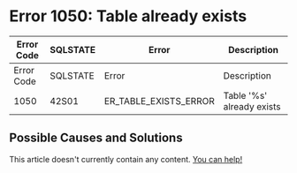 
# Error 1050: Table already exists


| Error Code | SQLSTATE | Error | Description |
| --- | --- | --- | --- |
| Error Code | SQLSTATE | Error | Description |
| 1050 | 42S01 | ER_TABLE_EXISTS_ERROR | Table '%s' already exists |




## Possible Causes and Solutions


This article doesn't currently contain any content. [You can help!](/en/writing-and-editing-knowledge-base-articles/)

